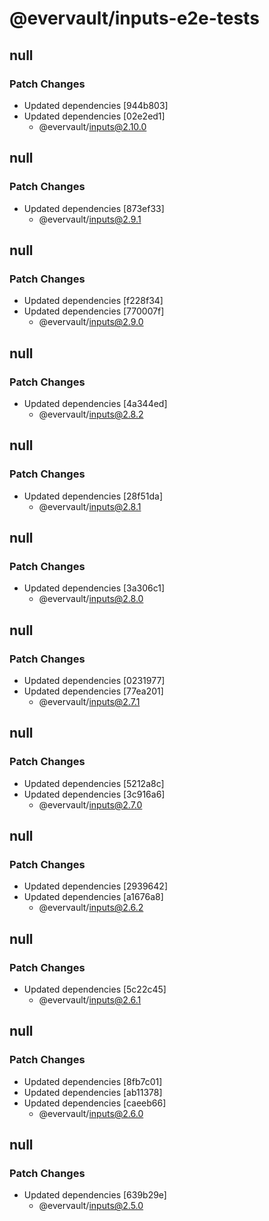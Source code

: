 # @evervault/inputs-e2e-tests

## null

### Patch Changes

- Updated dependencies [944b803]
- Updated dependencies [02e2ed1]
  - @evervault/inputs@2.10.0

## null

### Patch Changes

- Updated dependencies [873ef33]
  - @evervault/inputs@2.9.1

## null

### Patch Changes

- Updated dependencies [f228f34]
- Updated dependencies [770007f]
  - @evervault/inputs@2.9.0

## null

### Patch Changes

- Updated dependencies [4a344ed]
  - @evervault/inputs@2.8.2

## null

### Patch Changes

- Updated dependencies [28f51da]
  - @evervault/inputs@2.8.1

## null

### Patch Changes

- Updated dependencies [3a306c1]
  - @evervault/inputs@2.8.0

## null

### Patch Changes

- Updated dependencies [0231977]
- Updated dependencies [77ea201]
  - @evervault/inputs@2.7.1

## null

### Patch Changes

- Updated dependencies [5212a8c]
- Updated dependencies [3c916a6]
  - @evervault/inputs@2.7.0

## null

### Patch Changes

- Updated dependencies [2939642]
- Updated dependencies [a1676a8]
  - @evervault/inputs@2.6.2

## null

### Patch Changes

- Updated dependencies [5c22c45]
  - @evervault/inputs@2.6.1

## null

### Patch Changes

- Updated dependencies [8fb7c01]
- Updated dependencies [ab11378]
- Updated dependencies [caeeb66]
  - @evervault/inputs@2.6.0

## null

### Patch Changes

- Updated dependencies [639b29e]
  - @evervault/inputs@2.5.0
